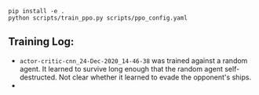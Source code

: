 ```
pip install -e .
python scripts/train_ppo.py scripts/ppo_config.yaml
```

## Training Log:

- `actor-critic-cnn_24-Dec-2020_14-46-38` was trained against a random agent. It learned to survive long enough that the random agent self-destructed. Not clear whether it learned to evade the opponent's ships.
- 